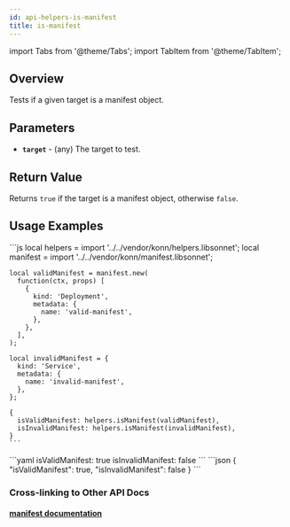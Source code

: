 ```yaml
---
id: api-helpers-is-manifest
title: is-manifest
---
```


import Tabs from '@theme/Tabs';
import TabItem from '@theme/TabItem';




## Overview
Tests if a given target is a manifest object.

## Parameters
- **`target`** - (any) The target to test.

## Return Value
Returns `true` if the target is a manifest object, otherwise `false`.

## Usage Examples

<Tabs>
  <TabItem value="jsonnet" label="Jsonnet" default>
    ```js
    local helpers = import '../../vendor/konn/helpers.libsonnet';
    local manifest = import '../../vendor/konn/manifest.libsonnet';

    local validManifest = manifest.new(
      function(ctx, props) [
        {
          kind: 'Deployment',
          metadata: {
            name: 'valid-manifest',
          },
        },
      ],
    );

    local invalidManifest = {
      kind: 'Service',
      metadata: {
        name: 'invalid-manifest',
      },
    };

    {
      isValidManifest: helpers.isManifest(validManifest),
      isInvalidManifest: helpers.isManifest(invalidManifest),
    }
    ```
  </TabItem>
  <TabItem value="yaml" label="YAML Output">
    ```yaml
    isValidManifest: true
    isInvalidManifest: false
    ```
  </TabItem>
  <TabItem value="json" label="JSON Output">
    ```json
    {
      "isValidManifest": true,
      "isInvalidManifest": false
    }
    ```
  </TabItem>
</Tabs>


### Cross-linking to Other API Docs
#### [manifest documentation](/api/manifest/api-manifest-new)

